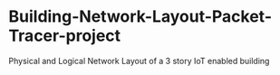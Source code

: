 # Building-Network-Layout-Packet-Tracer-project
Physical and Logical Network Layout of a 3 story IoT enabled building
